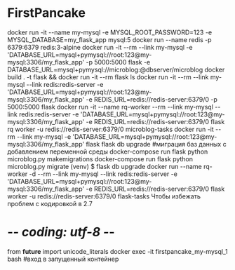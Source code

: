 # FirstPancake
docker run -it --name my-mysql -e MYSQL_ROOT_PASSWORD=123 -e MYSQL_DATABASE=my_flask_app mysql:5
docker run --name redis -p 6379:6379 redis:3-alpine
docker run -it --rm --link my-mysql -e 'DATABASE_URL=mysql+pymysql://root:123@my-mysql:3306/my_flask_app' -p 5000:5000 flask
                                     -e DATABASE_URL=mysql+pymysql://microblog:<database-password>@dbserver/microblog
docker build . -t flask && docker run -it --rm flask ls
docker run -it --rm --link my-mysql --link redis:redis-server -e 'DATABASE_URL=mysql+pymysql://root:123@my-mysql:3306/my_flask_app' -e REDIS_URL=redis://redis-server:6379/0 -p 5000:5000 flask
docker run -it --name rq-worker --rm --link my-mysql --link redis:redis-server -e 'DATABASE_URL=mysql+pymysql://root:123@my-mysql:3306/my_flask_app' -e REDIS_URL=redis://redis-server:6379/0 flask rq worker -u redis://redis-server:6379/0 microblog-tasks
docker run -it --rm --link my-mysql -e 'DATABASE_URL=mysql+pymysql://root:123@my-mysql:3306/my_flask_app' flask flask db upgrade #миграция баз данных с добавлением переменной среды
docker-compose run flask python microblog.py makemigrations
docker-compose run flask python microblog.py migrate
(venv) $ flask db upgrade
docker run --name rq-worker -d --rm --link my-mysql --link redis:redis-server -e 'DATABASE_URL=mysql+pymysql://root:123@my-mysql:3306/my_flask_app' -e REDIS_URL=redis://redis-server:6379/0 flask worker -u redis://redis-server:6379/0 flask-tasks
Чтобы избежать проблем с кодировкой в 2.7
# -*- coding: utf-8 -*-
from __future__ import unicode_literals
docker exec -it firstpancake_my-mysql_1 bash        #вход в запущенный контейнер